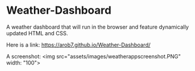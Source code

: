 # Weather-Dashboard
A weather dashboard that will run in the browser and feature dynamically updated HTML and CSS.

Here is a link: https://arob7.github.io/Weather-Dashboard/

A screenshot: <img src="assets/images/weatherappscreenshot.PNG" width: "100">

